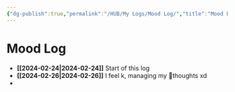 ```yaml
---
{"dg-publish":true,"permalink":"/HUB/My Logs/Mood Log/","title":"Mood Logs","updated":"2024-03-09T23:03:08.308-05:00"}
---
```



# Mood Log

- **[[2024-02-24\|2024-02-24]]** Start of this log
- **[[2024-02-26\|2024-02-26]]** I feel k, managing my 🥵thoughts xd
- 